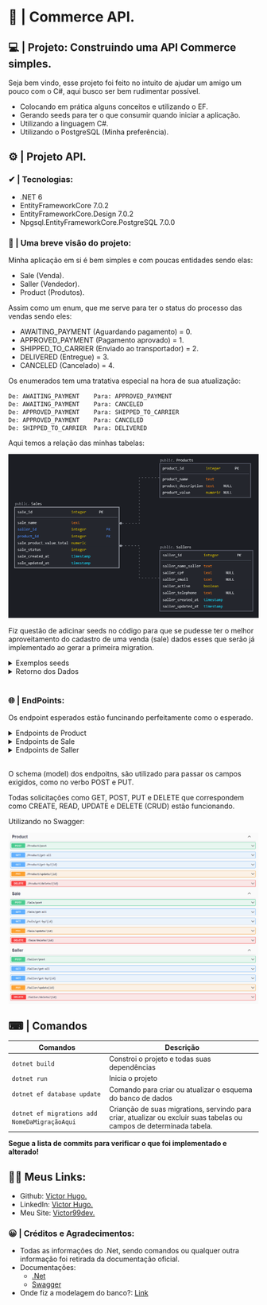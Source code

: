 # 🛒 | Commerce API.

## 💻 | Projeto: Construindo uma API Commerce simples.

Seja bem vindo, esse projeto foi feito no intuito de ajudar um amigo um pouco com o C#, aqui busco ser bem rudimentar possível.

- Colocando em prática alguns conceitos e utilizando o EF.
- Gerando seeds para ter o que consumir quando iniciar a aplicação.
- Utilizando a linguagem C#.
- Utilizando o PostgreSQL (Minha preferência).

## ⚙ | Projeto API.

### ✔ | Tecnologias:
- .NET 6
- EntityFrameworkCore 7.0.2
- EntityFrameworkCore.Design 7.0.2
- Npgsql.EntityFrameworkCore.PostgreSQL 7.0.0

### 📁 | Uma breve visão do projeto:
Minha aplicação em si é bem simples e com poucas entidades sendo elas:
- Sale (Venda).
- Saller (Vendedor).
- Product (Produtos).

Assim como um enum, que me serve para ter o status do processo das vendas sendo eles:

- AWAITING_PAYMENT (Aguardando pagamento) = 0.
- APPROVED_PAYMENT (Pagamento aprovado) = 1.
- SHIPPED_TO_CARRIER (Enviado ao transportador) = 2.
- DELIVERED (Entregue) = 3.
- CANCELED (Cancelado) = 4.

Os enumerados tem uma tratativa especial na hora de sua atualização:

    De: AWAITING_PAYMENT    Para: APPROVED_PAYMENT
    De: AWAITING_PAYMENT    Para: CANCELED
    De: APPROVED_PAYMENT    Para: SHIPPED_TO_CARRIER
    De: APPROVED_PAYMENT    Para: CANCELED
    De: SHIPPED_TO_CARRIER  Para: DELIVERED


Aqui temos a relação das minhas tabelas:

![preview1 img](/docs/img/preview01.png)

Fiz questão de adicinar seeds no código para que se pudesse ter o melhor aproveitamento do cadastro de uma venda (sale) dados esses que serão já implementado ao gerar a primeira migration.

<details><summary>Exemplos seeds</summary>
<p>

Ex 01:
```cs
protected override void OnModelCreating(ModelBuilder modelBuilder)
        {
            modelBuilder.Entity<Product>().HasData(
                new Product
                {
                    ProductId = 1,
                    Name = "Carne Bovina",
                    Description = "Carne Bovina para Churrasco",
                    Value = 12
                }
        }
```
</p>
<p>

Ex: 02
```cs
protected override void OnModelCreating(ModelBuilder modelBuilder)
        {
            modelBuilder.Entity<Saller>().HasData(
                new Saller
                {
                    SallerId = 1,
                    NameSaller = "Person",
                    Cpf = "000.000.000-00",
                    Email = "string",
                    Active = true,
                    Telephone = "0000000-0000",
                    CreatedAt = DateTime.UtcNow,
                    UpdatedAt = DateTime.UtcNow
                },
        }

```
</p>
</details>

<details><summary>Retorno dos Dados</summary>
<p>

Ex 01:
```json
{
  "productId": 1,
  "name": "Carne Bovina",
  "description": "Carne Bovina para Churrasco",
  "value": 12
}
```
</p>

<p>

Ex: 02
```json
{
  "sallerId": 1,
  "nameSaller": "Person",
  "cpf": "000.000.000-00",
  "email": "string",
  "active": true,
  "telephone": "0000000-0000",
  "createdAt": "2023-01-19T23:36:10.623175Z",
  "updatedAt": "2023-01-19T23:36:10.623175Z"
}
```
</p>
</details>
<br>

### 🌐 | EndPoints:
Os endpoint esperados estão funcinando perfeitamente como o esperado.

<details><summary>Endpoints de Product</summary>
<p>

| Verbo  | Endpoint                | Parâmetro | Body           |
|--------|-------------------------|-----------|----------------|
| POST   | /Product/post/          | N/A       | Schema Product |
| GET    | /Product/get-all/       | N/A       | N/A            |
| GET    | /Product/get-by/{id}    | id        | N/A            |
| PUT    | /Product/update/{id}    | id        | Schema Product |
| DELETE | /Product/delete/{id}    | id        | N/A            |

</p>
</details>

<details><summary>Endpoints de Sale</summary>
<p>

| Verbo  | Endpoint                | Parâmetro | Body          |
|--------|-------------------------|-----------|---------------|
| POST   | /Sale/post/             | N/A       | Schema Sale   |
| GET    | /Sale/get-all/          | N/A       | N/A           |
| GET    | /Sale/get-by/{id}       | id        | N/A           |
| PUT    | /Sale/update/{id}       | id        | N/A           |
| DELETE | /Sale/delete/{id}       | id        | N/A           |

</p>
</details>

<details><summary>Endpoints de Saller</summary>
<p>

| Verbo  | Endpoint                | Parâmetro | Body          |
|--------|-------------------------|-----------|---------------|
| POST   | /Saller/post/           | N/A       | Schema Saller |
| GET    | /Saller/get-all/        | N/A       | N/A           |
| GET    | /Saller/get-by/{id}     | id        | N/A           |
| PUT    | /Saller/update/{id}     | id        | Schema Saller |
| DELETE | /Saller/delete/{id}     | id        | N/A           |

</p>
</details>
<br>

O schema (model) dos endpoitns, são utilizado para passar os campos exigidos, como no verbo POST e PUT.

Todas solicitações como GET, POST, PUT e DELETE que correspondem como CREATE, READ, UPDATE e DELETE (CRUD) estão funcionando.

Utilizando no Swagger:

![preview1 img](/docs/img/preview02.png)

## ⌨ | Comandos

| **Comandos**                                   |                                              **Descrição**|
|------------------------------------------------|------------------------------------------------------------|
|                                  `dotnet build`|                Constroi o projeto e todas suas dependências|
|                                    `dotnet run`|                                            Inicia o projeto|
|                     `dotnet ef database update`| Comando para criar ou atualizar o esquema do banco de dados|
|   `dotnet ef migrations add NomeDaMigraçãoAqui`| Crianção de suas migrations, servindo para criar, atualizar ou excluir suas tabelas ou campos de determinada tabela.|

<b>Segue a lista de commits para verificar o que foi implementado e alterado!</b>

## 👩‍💻 Meus Links:

- Github: [Victor Hugo.](https://github.com/torugo99)
- LinkedIn: [Victor Hugo.](https://www.linkedin.com/in/victor-hugo99/)
- Meu Site: [Victor99dev.](http://victor99dev.site/)

### 😀 | Créditos e Agradecimentos:
- Todas as informações do .Net, sendo comandos ou qualquer outra informação foi retirada da documentação oficial.
- Documentações: 
    - [.Net](https://learn.microsoft.com/pt-br/dotnet/)
    - [Swagger](https://learn.microsoft.com/en-us/aspnet/core/tutorials/web-api-help-pages-using-swagger?view=aspnetcore-7.0)
- Onde fiz a modelagem do banco?: [Link](https://app.sqldbm.com/#)
